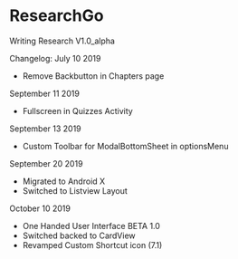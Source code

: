 # ResearchGo
Writing Research
V1.0_alpha

Changelog:
July 10 2019
- Remove Backbutton in Chapters page

September 11 2019
- Fullscreen in Quizzes Activity

September 13 2019
- Custom Toolbar for ModalBottomSheet in optionsMenu

September 20 2019

- Migrated to Android X
- Switched to Listview Layout


October 10 2019
- One Handed User Interface BETA 1.0
- Switched backed to CardView
- Revamped Custom Shortcut icon (7.1)
